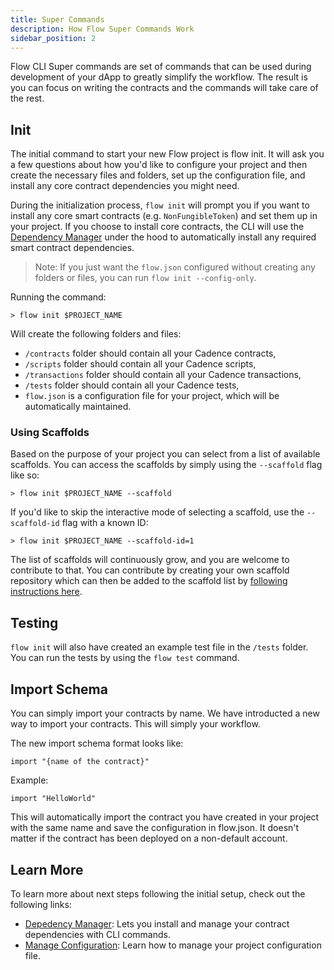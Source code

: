 ```yaml
---
title: Super Commands
description: How Flow Super Commands Work
sidebar_position: 2
---
```


Flow CLI Super commands are set of commands that can be used during development of your dApp to greatly simplify the workflow. The result is you can focus on writing the contracts and the commands will take care of the rest. 

## Init
The initial command to start your new Flow project is flow init. It will ask you a few questions about how you'd like to configure your project and then create the necessary files and folders, set up the configuration file, and install any core contract dependencies you might need.

During the initialization process, `flow init` will prompt you if you want to install any core smart contracts (e.g. `NonFungibleToken`) and set them up in your project. If you choose to install core contracts, the CLI will use the [Dependency Manager](dependency-manager.md) under the hood to automatically install any required smart contract dependencies.

> Note: If you just want the `flow.json` configured without creating any folders or files, you can run `flow init --config-only`.

Running the command:
```
> flow init $PROJECT_NAME
```

Will create the following folders and files:
- `/contracts` folder should contain all your Cadence contracts,
- `/scripts` folder should contain all your Cadence scripts,
- `/transactions` folder should contain all your Cadence transactions,
- `/tests` folder should contain all your Cadence tests,
- `flow.json` is a configuration file for your project, which will be automatically maintained.

### Using Scaffolds
Based on the purpose of your project you can select from a list of available scaffolds. 
You can access the scaffolds by simply using the `--scaffold` flag like so:
```
> flow init $PROJECT_NAME --scaffold
```

If you'd like to skip the interactive mode of selecting a scaffold, use the `--scaffold-id` flag with a known ID:

```
> flow init $PROJECT_NAME --scaffold-id=1
```

The list of scaffolds will continuously grow, and you are welcome to contribute to that. 
You can contribute by creating your own scaffold repository which can then be added to the scaffold 
list by [following instructions here](https://github.com/onflow/flow-cli/blob/master/CONTRIBUTING.md#adding-a-scaffold).

## Testing
`flow init` will also have created an example test file in the `/tests` folder. You can run the tests by using the `flow test` command. 

## Import Schema
You can simply import your contracts by name. We have introducted a new way to import your contracts. This will simply your workflow. 

The new import schema format looks like:
```
import "{name of the contract}"
```
Example:
```
import "HelloWorld"
```
This will automatically import the contract you have created in your project with the same name and 
save the configuration in flow.json. It doesn't matter if the contract has been deployed on a non-default account.

## Learn More

To learn more about next steps following the initial setup, check out the following links:

- [Depedency Manager](./dependency-manager.md): Lets you install and manage your contract dependencies with CLI commands.
- [Manage Configuration](./flow.json/manage-configuration.md): Learn how to manage your project configuration file.